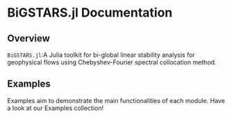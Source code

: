 # BiGSTARS.jl Documentation

## Overview

`BiGSTARS.jl`:A Julia toolkit for bi-global linear stability analysis for geophysical flows using Chebyshev-Fourier spectral collocation method.


## Examples

Examples aim to demonstrate the main functionalities of each module. 
Have a look at our Examples collection!



